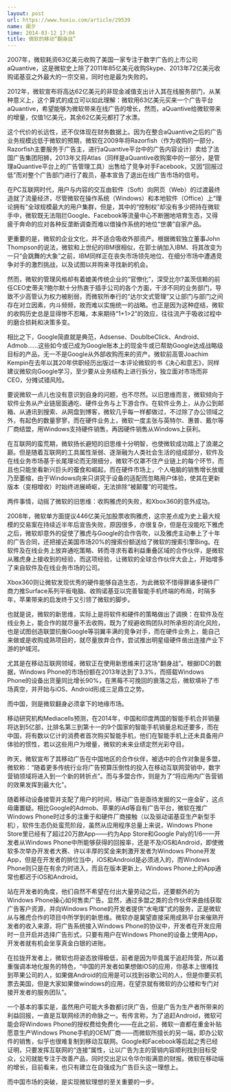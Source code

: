 ```yaml
---
layout: post
url: https://www.huxiu.com/article/29539
name: 阑夕
time: 2014-03-12 17:04
title: 微软的移动“翻身战”
---
```

2007年，微软耗资63亿美元收购了美国一家专注于数字广告的上市公司aQuantive，这是微软史上除了2011年85亿美元收购Skype、2013年72亿美元收购诺基亚之外最大的一宗交易，同时也是最为失败的。

2012年，微软宣布将高达62亿美元的非现金减值支出计入其在线服务部门，从某种意义上，这个算式的成立可以如此理解：微软用63亿美元买来一个广告平台aQuantive，希望能够为微软带来在线广告的增长，然而，aQuantive给微软带来的增量，仅值1亿美元，其余62亿美元都打了水漂。

这个代价的长远性，还不仅体现在财务数据上。因为在整合aQuantive之后的广告业务规模远低于微软的预期，微软在2009年将Razorfish（作为收购的一部分，Razorfish主要服务于广告主，进行aQuantive平台中的广告内容设计）卖给了法国广告集团阳狮，2013年又将Atlas（同样是aQuantive收购案中的一部分，是管理aQuantive平台上的广告管理工具）出售给了竞争对手Facebook，又因“回报过低”而对整个广告部门进行了裁员，基本宣告了退出在线广告市场的信号。

在PC互联网时代，用户与内容的交互由软件（Soft）向网页（Web）的过渡最终造就了流量经济，尽管微软在操作系统（Windows）和本地软件（Office）上“理论拥有”全球规模最大的用户集群，但是，其中的“控制权”却没有多少把持在微软手中，微软既无法阻拦Google、Facebook等流量中心不断圈地培育生态，又得疲于奔命的应对各种反垄断调查而难以借操作系统的地位“世袭”自家产品。

更重要的是，微软的企业文化，并不适合吸收外部资产。根据微软独立董事John Thompson的说法，微软和上世纪的IBM很相似，在郭士纳加入IBM、将其改变为一只“会跳舞的大象”之前，IBM同样正在丧失市场领先地位、在细分市场中遭遇竞争对手的激烈挑战，以及试图以并购来寻找新的机会。

然而，微软的管理风格却有着媲美传统企业的“官僚化”，深受比尔?盖茨信赖的前任CEO史蒂夫?鲍尔默十分热衷于插手公司的各个方面，干涉不同的业务部门，导致不少高管认为权力被削弱，而微软所奉行的“达尔文式管理”又让部门与部门之间存在对立因素，内斗频频，故而难以实施统一的战略。也正是因为这种症结，微软的收购历史总是显得惨不忍睹，本来期待“1+1>2”的效应，往往流产于吸收过程中的磨合损耗和决策多变。

相比之下，Google简直就是典范，Adsense、DoublbeClick、Android、Admob……这些如今或已成为Google账本上的现金牛或已帮助Google达成战略级目标的产品，无一不是Google从外部收购而来的资产。微软前高管Joachim Kempin在去年以其20年供职经历出版过一本评论微软的书《决心和意志》，同样建议微软向Google学习，至少要从业务结构上进行拆分，独立面对市场而非CEO，分摊试错风险。

要说微软一点儿也没有意识到自身的问题，也不尽然。以旧思维而言，微软倾向于软件业务从产业链层面通吃、硬件业务与上下游合作。在软件业务上，从办公到邮箱、从通讯到搜索、从网盘到博客，微软几乎每一样都做过，不过除了办公领域之外，有起色的数量寥寥，而在硬件业务上，微软一度主张与英特尔、惠普、戴尔等厂商结盟，用Windows支持硬件销售，再因硬件销售从Windows上获利。

在互联网的蛮荒期，微软扬长避短的旧思维十分明智，也使微软成功踏上了浪潮之巅。但是随着互联网的工具属性渐弱、逐渐融为人类社会生活的组成部分，软件及在线业务市场基于长尾理论而无限细分，微软不仅罩不住产业链上的每个环节，而且也只能坐看新兴巨头的蚕食和崛起，而在硬件市场上，个人电脑的销售增长放缓乃至萎缩，由于Windows向来只讲究于设备的适配而忽略用户体验，使其在更新版本（变相增收）时始终进展崎岖，无法排除“被颠覆”的可能性。

两件事情，动摇了微软的旧思维：收购雅虎的失败，和Xbox360的意外成功。

2008年，微软单方面提议446亿美元加股票收购雅虎，这宗差点成为史上最大规模的交易案在持续近半年后宣告失败，原因很多，亦很复杂，但是在没能吃下雅虎之后，微软却意外的促使了雅虎与Google的合作告吹，以及雅虎主动奉上了十年的广告合同，还把接近美国市场20%的搜索份额送给了微软的搜索引擎Bing。在软件及在线业务上放弃通吃策略、转而寻求有着利益重叠区域的合作伙伴，是微软从雅虎身上接收到的经验，而这项经验，让微软的全球合作伙伴大会上，开始增多了来自软件及在线业务市场的公司。

Xbox360则让微软发现优秀的硬件能够自造生态，为此微软不惜得罪诸多硬件厂商力推Surface系列平板电脑、收购诺基亚以完善智能手机终端的布局，时隔多年，苹果带来的启发终于又引领了微软的脚步。

也就是说，微软的新思维，实际上是将软件和硬件的策略做出了调换：在软件及在线业务上，能合作的就尽量不去收购，既为了规避收购团队时所承担的消化风险，也是试图创造联盟抗衡Google等羽翼丰满的竞争对手，而在硬件业务上，能自己来做或是收购成熟项目的，就尽量放弃合作，尝试推出明星级硬件凿出连接产业下游的护城河。

尤其是在移动互联网领域，微软正在使用新思维来打这场“翻身战”。根据IDC的数据，Windows Phone的市场份额在2013年达到了3.3%，而搭载Windows Phone的设备出货量同比增长90%，在黑莓不可挽回的衰落之后，微软填补了市场真空，并开始与iOS、Android形成三足鼎立之势。

而中国，则是微软翻身必须拿下的地缘市场。

移动研究机构Mediacells预测，在2014年，中国和印度两国的智能手机合并销量将达到5亿部，比排名第三到第十一的9个国家的智能手机销量总和还要多，而在中国，将有数以亿计的消费者首次购买智能手机，他们在智能手机上还未具备用户体验的惯性，若以这些用户为增量，微软的未来业绩定然光彩夺目。

昨天，微软宣布了其移动广告在中国地区的合作伙伴，被选中的合作对象是多盟，微软称：“随着更多传统行业将广告预算压倒性的投入在移动互联网营销中，数字营销领域将进入到一个新的转折点”。而与多盟合作，则是为了“将应用内广告营销的效果发挥到最大化”。

随着移动设备接管并支配了用户的时间，移动广告是亟待发掘的又一座金矿，这点毋庸置疑。相比Google的Admob、苹果的iAd等自有广告平台，微软在推广Windows Phone时过多的注重于和硬件厂商接触（以及驱动诺基亚生产新型手机），软件生态仍处蛮荒阶段，虽然从应用程序总量上来说，Windows Phone Store里已经有了超过20万款App——约为App Store和Google Paly的1/6——开发者从Windows Phone中所能够获得的回报率，还是不及iOS和Android，即使微软多次举办开发者大赛、许以丰厚的奖金来刺激开发者为Windows Phone开发App，但是在开发者的排位当中，iOS和Android是必须进入的，而Windows Phone则只是在有余力时进入，而且在版本更新上，Windows Phone上的App通常也都迟于iOS和Android。

站在开发者的角度，他们自然不希望在付出大量劳动之后，还要额外的为Windows Phone操心如何售卖广告。显然，通过多盟之类的合作伙伴来曲线获取广告客户资源，并向Windows Phone的开发者提供“水电煤”式的服务，正是微软从与雅虎合作的项目中所学到的新思维。微软亦是冀望直接采用成熟平台来催熟开发者的收入来源，将广告系统接入Windows Phone的协议中，开发者在开发应用时一旦开启并选择广告形式，只要有用户在Windows Phone的设备上使用App，开发者就有机会坐享真金白银的进账。

在拉拢开发者上，微软也将姿态放得极低，前者是因为毕竟属于追赶阵营，所以着重强调本地化服务的特色，“中国的开发者如果想做iOS的应用，你基本上很难找到苹果公司的人，如果做Android的应用是可以找到谷歌公司的人，但是你要买机票去美国，但是大家如果做windows的应用，在望京就有微软的办公楼和专门对接开发者的服务团队”。

一个基本的事实是，虽然用户可能大多数都讨厌广告，但是广告为生产者所带来的利益回报，一直是互联网经济的命脉之一。有传言称，为了追赶Android，微软可能会将Windows Phone的授权费给免费化——在此之前，微软一直都在重金补贴愿意生产Windows Phone手机的OEM厂商——而微软所擅长的另一端，即办公软件的销售，似乎也很难复制到移动互联网。Google和Facebook等后起之秀已经证明，只要发挥互联网的“连接”属性，让以广告为主的营销内容顺利找到目标受众，公司就能专注于改善产品，同时交出足以令华尔街满意的财报。微软在移动端的增长，目前看来，也只有建立在自强成为广告巨头这一理想上。

而中国市场的突破，是实现微软理想的至关重要的一步。

